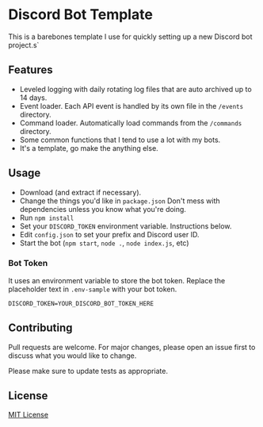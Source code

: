 # Discord Bot Template

This is a barebones template I use for quickly setting up a new Discord bot project.s` 

## Features
- Leveled logging with daily rotating log files that are auto archived up to 14 days.
- Event loader. Each API event is handled by its own file in the `/events` directory.
- Command loader. Automatically load commands from the `/commands` directory.
- Some common functions that I tend to use a lot with my bots.
- It's a template, go make the anything else.

## Usage

- Download (and extract if necessary).
- Change the things you'd like in `package.json` Don't mess with dependencies unless you know what you're doing.
- Run `npm install`
- Set your `DISCORD_TOKEN` environment variable. Instructions below.
- Edit `config.json` to set your prefix and Discord user ID.
- Start the bot (`npm start`, `node .`, `node index.js`, etc)


### Bot Token
It uses an environment variable to store the bot token. Replace the placeholder text in `.env-sample` with your bot token.
```env
DISCORD_TOKEN=YOUR_DISCORD_BOT_TOKEN_HERE
```


## Contributing
Pull requests are welcome. For major changes, please open an issue first to discuss what you would like to change.

Please make sure to update tests as appropriate.

## License
[MIT License](https://choosealicense.com/licenses/mit/)
